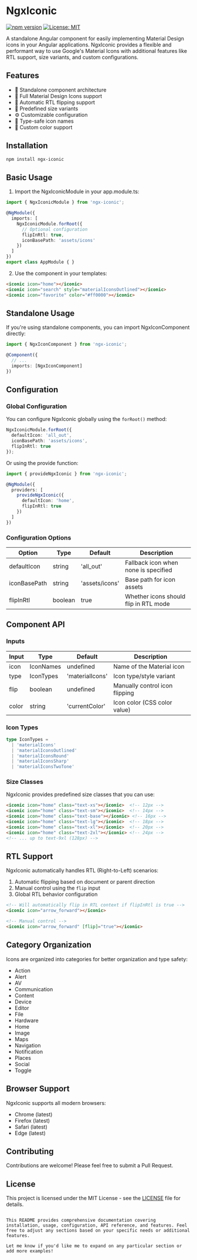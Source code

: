 
# NgxIconic

[![npm version](https://badge.fury.io/js/ngx-iconic.svg)](https://www.npmjs.com/package/ngx-iconic)
[![License: MIT](https://img.shields.io/badge/License-MIT-yellow.svg)](https://opensource.org/licenses/MIT)

A standalone Angular component for easily implementing Material Design icons in your Angular applications. NgxIconic provides a flexible and performant way to use Google's Material Icons with additional features like RTL support, size variants, and custom configurations.

## Features

- 🚀 Standalone component architecture
- 🎨 Full Material Design Icons support
- 🔄 Automatic RTL flipping support
- 📏 Predefined size variants
- ⚙️ Customizable configuration
- 🎯 Type-safe icon names
- 🌈 Custom color support

## Installation

```bash
npm install ngx-iconic
```

## Basic Usage

1. Import the NgxIconicModule in your app.module.ts:

```typescript
import { NgxIconicModule } from 'ngx-iconic';

@NgModule({
  imports: [
    NgxIconicModule.forRoot({
      // Optional configuration
      flipInRtl: true,
      iconBasePath: 'assets/icons'
    })
  ]
})
export class AppModule { }
```

2. Use the component in your templates:

```html
<iconic icon="home"></iconic>
<iconic icon="search" style="materialIconsOutlined"></iconic>
<iconic icon="favorite" color="#ff0000"></iconic>
```

## Standalone Usage

If you're using standalone components, you can import NgxIconComponent directly:

```typescript
import { NgxIconComponent } from 'ngx-iconic';

@Component({
  // ...
  imports: [NgxIconComponent]
})
```

## Configuration

### Global Configuration

You can configure NgxIconic globally using the `forRoot()` method:

```typescript
NgxIconicModule.forRoot({
  defaultIcon: 'all_out',
  iconBasePath: 'assets/icons',
  flipInRtl: true
});
```

Or using the provide function:

```typescript
import { provideNgxIconic } from 'ngx-iconic';

@NgModule({
  providers: [
    provideNgxIconic({
      defaultIcon: 'home',
      flipInRtl: true
    })
  ]
})
```

### Configuration Options

| Option | Type | Default | Description |
|--------|------|---------|-------------|
| defaultIcon | string | 'all_out' | Fallback icon when none is specified |
| iconBasePath | string | 'assets/icons' | Base path for icon assets |
| flipInRtl | boolean | true | Whether icons should flip in RTL mode |

## Component API

### Inputs

| Input | Type | Default | Description |
|-------|------|---------|-------------|
| icon | IconNames | undefined | Name of the Material icon |
| type | IconTypes | 'materialIcons' | Icon type/style variant |
| flip | boolean | undefined | Manually control icon flipping |
| color | string | 'currentColor' | Icon color (CSS color value) |

### Icon Types

```typescript
type IconTypes = 
  | 'materialIcons'
  | 'materialIconsOutlined'
  | 'materialIconsRound'
  | 'materialIconsSharp'
  | 'materialIconsTwoTone'
```

### Size Classes

NgxIconic provides predefined size classes that you can use:

```html
<iconic icon="home" class="text-xs"></iconic>  <!-- 12px -->
<iconic icon="home" class="text-sm"></iconic>  <!-- 14px -->
<iconic icon="home" class="text-base"></iconic> <!-- 16px -->
<iconic icon="home" class="text-lg"></iconic>  <!-- 18px -->
<iconic icon="home" class="text-xl"></iconic>  <!-- 20px -->
<iconic icon="home" class="text-2xl"></iconic> <!-- 24px -->
<!-- ... up to text-9xl (128px) -->
```

## RTL Support

NgxIconic automatically handles RTL (Right-to-Left) scenarios:

1. Automatic flipping based on document or parent direction
2. Manual control using the `flip` input
3. Global RTL behavior configuration

```html
<!-- Will automatically flip in RTL context if flipInRtl is true -->
<iconic icon="arrow_forward"></iconic>

<!-- Manual control -->
<iconic icon="arrow_forward" [flip]="true"></iconic>
```

## Category Organization

Icons are organized into categories for better organization and type safety:

- Action
- Alert
- AV
- Communication
- Content
- Device
- Editor
- File
- Hardware
- Home
- Image
- Maps
- Navigation
- Notification
- Places
- Social
- Toggle

## Browser Support

NgxIconic supports all modern browsers:

- Chrome (latest)
- Firefox (latest)
- Safari (latest)
- Edge (latest)

## Contributing

Contributions are welcome! Please feel free to submit a Pull Request.

## License

This project is licensed under the MIT License - see the [LICENSE](LICENSE) file for details.
```

This README provides comprehensive documentation covering installation, usage, configuration, API reference, and features. Feel free to adjust any sections based on your specific needs or additional features.

Let me know if you'd like me to expand on any particular section or add more examples!
